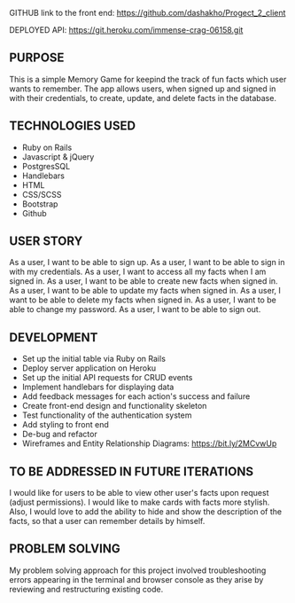 GITHUB link to the front end: https://github.com/dashakho/Progect_2_client

DEPLOYED API: https://git.heroku.com/immense-crag-06158.git

## PURPOSE

This is a simple Memory Game for keepind the track of fun facts which user wants to remember.
The app allows users, when signed up and signed in with their credentials, to create, update, and delete facts in the database.

## TECHNOLOGIES USED

- Ruby on Rails
- Javascript & jQuery
- PostgresSQL
- Handlebars
- HTML
- CSS/SCSS
- Bootstrap
- Github

## USER STORY

As a user, I want to be able to sign up.
As a user, I want to be able to sign in with my credentials.
As a user, I want to access all my facts when I am signed in.
As a user, I want to be able to create new facts when signed in.
As a user, I want to be able to update my facts when signed in.
As a user, I want to be able to delete my facts when signed in.
As a user, I want to be able to change my password.
As a user, I want to be able to sign out.

## DEVELOPMENT

- Set up the initial table via Ruby on Rails
- Deploy server application on Heroku
- Set up the initial API requests for CRUD events
- Implement handlebars for displaying data
- Add feedback messages for each action's success and failure
- Create front-end design and functionality skeleton
- Test functionality of the authentication system
- Add styling to front end
- De-bug and refactor
- Wireframes and Entity Relationship Diagrams: https://bit.ly/2MCvwUp

## TO BE ADDRESSED IN FUTURE ITERATIONS

I would like for users to be able to view other user's facts upon request (adjust permissions).
I would like to make cards with facts more stylish. Also, I would love to add the ability to hide and show the description of the facts, so that a user can remember details by himself.

## PROBLEM SOLVING

My problem solving approach for this project involved troubleshooting errors appearing in the terminal and browser console as they arise by reviewing and restructuring existing code.
